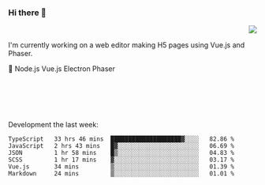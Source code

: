 ### Hi there 👋

<img align="right" src="https://github-readme-stats.vercel.app/api?username=jasonpanggo"/>

<br>
<p align="left">
I'm currently working on a web editor making H5 pages using Vue.js and Phaser.
</p>
<p align="left">
📖 Node.js Vue.js Electron Phaser
</p>
<br>
<br>
<br>
<br>

Development the last week:
<!--START_SECTION:waka-->

```text
TypeScript   33 hrs 46 mins  ████████████████████▓░░░░   82.86 %
JavaScript   2 hrs 43 mins   █▓░░░░░░░░░░░░░░░░░░░░░░░   06.69 %
JSON         1 hr 58 mins    █▒░░░░░░░░░░░░░░░░░░░░░░░   04.83 %
SCSS         1 hr 17 mins    ▓░░░░░░░░░░░░░░░░░░░░░░░░   03.17 %
Vue.js       34 mins         ▒░░░░░░░░░░░░░░░░░░░░░░░░   01.39 %
Markdown     24 mins         ▒░░░░░░░░░░░░░░░░░░░░░░░░   01.01 %
```

<!--END_SECTION:waka-->

<!--
**JASONPANGGO/jasonpanggo** is a ✨ _special_ ✨ repository because its `README.md` (this file) appears on your GitHub profile.

Here are some ideas to get you started:

- 🔭 I’m currently working on ...
- 🌱 I’m currently learning ...
- 👯 I’m looking to collaborate on ...
- 🤔 I’m looking for help with ...
- 💬 Ask me about ...
- 📫 How to reach me: ...
- 😄 Pronouns: ...
- ⚡ Fun fact: ...
-->
